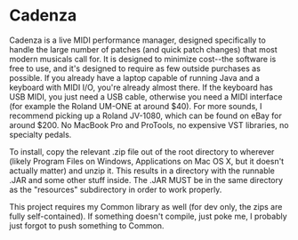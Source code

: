 Cadenza
=======

Cadenza is a live MIDI performance manager, designed specifically to handle the large number of patches (and quick patch changes) that most modern musicals call for.  It is designed to minimize cost--the software is free to use, and it's designed to require as few outside purchases as possible.  If you already have a laptop capable of running Java and a keyboard with MIDI I/O, you're already almost there.  If the keyboard has USB MIDI, you just need a USB cable, otherwise you need a MIDI interface (for example the Roland UM-ONE at around $40).  For more sounds, I recommend picking up a Roland JV-1080, which can be found on eBay for around $200.  No MacBook Pro and ProTools, no expensive VST libraries, no specialty pedals.

To install, copy the relevant .zip file out of the root directory to wherever (likely Program Files on Windows, Applications on Mac OS X, but it doesn't actually matter) and unzip it.  This results in a directory with the runnable .JAR and some other stuff inside.  The .JAR MUST be in the same directory as the "resources" subdirectory in order to work properly.

This project requires my Common library as well (for dev only, the zips are fully self-contained).  If something doesn't compile, just poke me, I probably just forgot to push something to Common.
